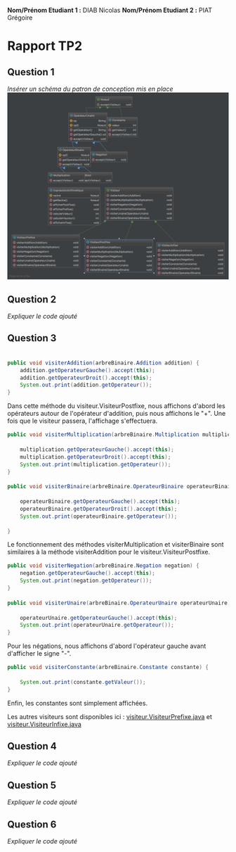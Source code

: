 **Nom/Prénom Etudiant 1 :** DIAB Nicolas
**Nom/Prénom Etudiant 2 :** PIAT Grégoire

# Rapport TP2

## Question 1
*Insérer un schéma du patron de conception mis en place*
![Graph](images/ClassDiagram.png)

## Question 2
*Expliquer le code ajouté*

## Question 3
```java

public void visiterAddition(arbreBinaire.Addition addition) {
    addition.getOperateurGauche().accept(this);
    addition.getOperateurDroit().accept(this);
    System.out.print(addition.getOperateur());
}
```
Dans cette méthode du visiteur.VisiteurPostfixe, nous affichons d'abord les opérateurs autour de l'opérateur d'addition, puis nous affichons le "+". Une fois que le visiteur passera, l'affichage s'effectuera.
```java
public void visiterMultiplication(arbreBinaire.Multiplication multiplication) {

    multiplication.getOperateurGauche().accept(this);
    multiplication.getOperateurDroit().accept(this);
    System.out.print(multiplication.getOperateur());
}

public void visiterBinaire(arbreBinaire.OperateurBinaire operateurBinaire) {

    operateurBinaire.getOperateurGauche().accept(this);
    operateurBinaire.getOperateurDroit().accept(this);
    System.out.print(operateurBinaire.getOperateur());

}
```
Le fonctionnement des méthodes visiterMultiplication et visiterBinaire sont similaires à la méthode visiterAddition pour le visiteur.VisiteurPostfixe.
```java
public void visiterNegation(arbreBinaire.Negation negation) {
    negation.getOperateurGauche().accept(this);
    System.out.print(negation.getOperateur());
}

public void visiterUnaire(arbreBinaire.OperateurUnaire operateurUnaire) {

    operateurUnaire.getOperateurGauche().accept(this);
    System.out.print(operateurUnaire.getOperateur());
}
```
Pour les négations, nous affichons d'abord l'opérateur gauche avant d'afficher le signe "-".

```java
public void visiterConstante(arbreBinaire.Constante constante) {

    System.out.print(constante.getValeur());
}
```
Enfin, les constantes sont simplement affichées.

Les autres visiteurs sont disponibles ici : [visiteur.VisiteurPrefixe.java](/src/main/java/VisiteurPrefixe.java) et [visiteur.VisiteurInfixe.java](/src/main/java/VisiteurInfixe.java)


## Question 4
*Expliquer le code ajouté*

## Question 5
*Expliquer le code ajouté*

## Question 6
*Expliquer le code ajouté*
